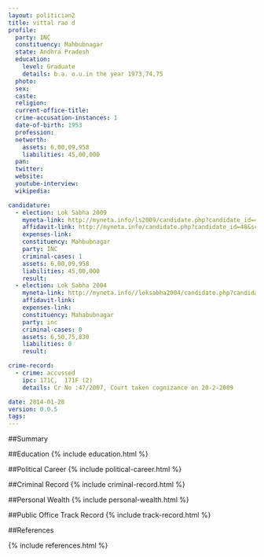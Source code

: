 ```yaml
---
layout: politician2
title: vittal rao d
profile: 
  party: INC
  constituency: Mahbubnagar
  state: Andhra Pradesh
  education: 
    level: Graduate
    details: b.a. o.u.in the year 1973,74,75
  photo: 
  sex: 
  caste: 
  religion: 
  current-office-title: 
  crime-accusation-instances: 1
  date-of-birth: 1953
  profession: 
  networth: 
    assets: 6,00,09,958
    liabilities: 45,00,000
  pan: 
  twitter: 
  website: 
  youtube-interview: 
  wikipedia: 

candidature: 
  - election: Lok Sabha 2009
    myneta-link: http://myneta.info/ls2009/candidate.php?candidate_id=48
    affidavit-link: http://myneta.info/candidate.php?candidate_id=48&scan=original
    expenses-link: 
    constituency: Mahbubnagar 
    party: INC
    criminal-cases: 1
    assets: 6,00,09,958
    liabilities: 45,00,000
    result:  
  - election: Lok Sabha 2004
    myneta-link: http://myneta.info//loksabha2004/candidate.php?candidate_id=135
    affidavit-link: 
    expenses-link: 
    constituency: Mahabubnagar 
    party: inc
    criminal-cases: 0
    assets: 6,50,75,830
    liabilities: 0
    result:  

crime-record: 
  - crime: accussed
    ipc: 171C,  171F (2)
    details: Cr No :47/2007, Court taken cognizance on 20-2-2009 

date: 2014-01-28
version: 0.0.5
tags: 
---
```

##Summary


##Education
{% include education.html %}


##Political Career
{% include political-career.html %}


##Criminal Record
{% include criminal-record.html %}


##Personal Wealth
{% include personal-wealth.html %}


##Public Office Track Record
{% include track-record.html %}


##References


{% include references.html %}